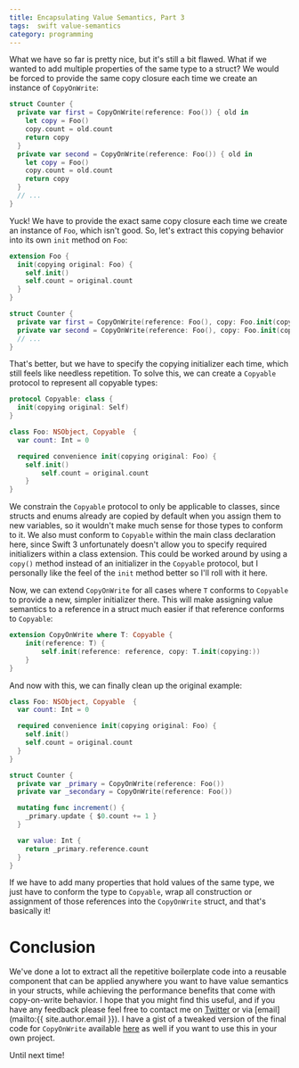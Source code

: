 ```yaml
---
title: Encapsulating Value Semantics, Part 3
tags:  swift value-semantics
category: programming
---
```


What we have so far is pretty nice, but it's still a bit flawed. What if we wanted to add multiple properties of the same type to a struct? We would be forced to provide the same copy closure each time we create an instance of `CopyOnWrite`:

```swift
struct Counter {
  private var first = CopyOnWrite(reference: Foo()) { old in
    let copy = Foo()
    copy.count = old.count
    return copy
  }
  private var second = CopyOnWrite(reference: Foo()) { old in
    let copy = Foo()
    copy.count = old.count
    return copy
  }
  // ...
}
```

Yuck! We have to provide the exact same copy closure each time we create an instance of `Foo`, which isn't good. So, let's extract this copying behavior into its own `init` method on `Foo`:

```swift
extension Foo {
  init(copying original: Foo) {
    self.init()
    self.count = original.count
  }
}

struct Counter {
  private var first = CopyOnWrite(reference: Foo(), copy: Foo.init(copying:))
  private var second = CopyOnWrite(reference: Foo(), copy: Foo.init(copying:))
  // ...
}
```

That's better, but we have to specify the copying initializer each time, which still feels like needless repetition. To solve this, we can create a `Copyable` protocol to represent all copyable types:

```swift
protocol Copyable: class {
  init(copying original: Self)
}

class Foo: NSObject, Copyable  {
  var count: Int = 0

  required convenience init(copying original: Foo) {
    self.init()
        self.count = original.count
    }
}
```

We constrain the `Copyable` protocol to only be applicable to classes, since structs and enums already are copied by default when you assign them to new variables, so it wouldn't make much sense for those types to conform to it. We also must conform to `Copyable` within the main class declaration here, since Swift 3 unfortunately doesn't allow you to specify required initializers within a class extension. This could be worked around by using a `copy()` method instead of an initializer in the `Copyable` protocol, but I personally like the feel of the `init` method better so I'll roll with it here.

Now, we can extend `CopyOnWrite` for all cases where `T` conforms to `Copyable` to provide a new, simpler initializer there. This will make assigning value semantics to a reference in a struct much easier if that reference conforms to `Copyable`:

```swift
extension CopyOnWrite where T: Copyable {
    init(reference: T) {
        self.init(reference: reference, copy: T.init(copying:))
    }
}
```

And now with this, we can finally clean up the original example:

```swift
class Foo: NSObject, Copyable  {
  var count: Int = 0

  required convenience init(copying original: Foo) {
    self.init()
    self.count = original.count
  }
}

struct Counter {
  private var _primary = CopyOnWrite(reference: Foo())
  private var _secondary = CopyOnWrite(reference: Foo())

  mutating func increment() {
    _primary.update { $0.count += 1 }
  }

  var value: Int {
    return _primary.reference.count
  }
}
```

If we have to add many properties that hold values of the same type, we just have to conform the type to `Copyable`, wrap all construction or assignment of those references into the `CopyOnWrite` struct, and that's basically it!

# Conclusion

We've done a lot to extract all the repetitive boilerplate code into a reusable component that can be applied anywhere you want to have value semantics in your structs, while achieving the performance benefits that come with copy-on-write behavior. I hope that you might find this useful, and if you have any feedback please feel free to contact me on [Twitter](https://twitter.com/kevlario) or via [email](mailto:{{ site.author.email }}). I have a gist of a tweaked version of the final code for `CopyOnWrite` available [here](https://gist.github.com/klundberg/9faf7b934fc2ecbaa8d9fa414905ba7c) as well if you want to use this in your own project.

Until next time!
